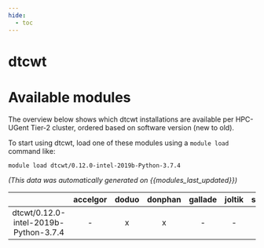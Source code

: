 ```yaml
---
hide:
  - toc
---
```


dtcwt
=====

# Available modules


The overview below shows which dtcwt installations are available per HPC-UGent Tier-2 cluster, ordered based on software version (new to old).

To start using dtcwt, load one of these modules using a `module load` command like:

```shell
module load dtcwt/0.12.0-intel-2019b-Python-3.7.4
```

*(This data was automatically generated on {{modules_last_updated}})*  

| |accelgor|doduo|donphan|gallade|joltik|shinx|skitty|
| :---: | :---: | :---: | :---: | :---: | :---: | :---: | :---: |
|dtcwt/0.12.0-intel-2019b-Python-3.7.4|-|x|x|-|-|-|-|
